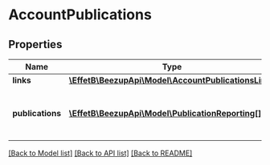 # AccountPublications

## Properties
Name | Type | Description | Notes
------------ | ------------- | ------------- | -------------
**links** | [**\EffetB\BeezupApi\Model\AccountPublicationsLinks**](AccountPublicationsLinks.md) |  | 
**publications** | [**\EffetB\BeezupApi\Model\PublicationReporting[]**](PublicationReporting.md) | The recent publications for the requested account | 

[[Back to Model list]](../README.md#documentation-for-models) [[Back to API list]](../README.md#documentation-for-api-endpoints) [[Back to README]](../README.md)


